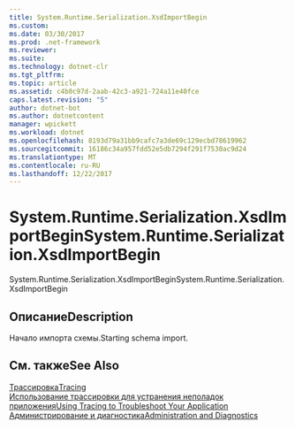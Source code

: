 ```yaml
---
title: System.Runtime.Serialization.XsdImportBegin
ms.custom: 
ms.date: 03/30/2017
ms.prod: .net-framework
ms.reviewer: 
ms.suite: 
ms.technology: dotnet-clr
ms.tgt_pltfrm: 
ms.topic: article
ms.assetid: c4b0c97d-2aab-42c3-a921-724a11e40fce
caps.latest.revision: "5"
author: dotnet-bot
ms.author: dotnetcontent
manager: wpickett
ms.workload: dotnet
ms.openlocfilehash: 8193d79a31bb9cafc7a3de69c129ecbd78619962
ms.sourcegitcommit: 16186c34a957fdd52e5db7294f291f7530ac9d24
ms.translationtype: MT
ms.contentlocale: ru-RU
ms.lasthandoff: 12/22/2017
---
```

# <a name="systemruntimeserializationxsdimportbegin"></a><span data-ttu-id="d5c4a-102">System.Runtime.Serialization.XsdImportBegin</span><span class="sxs-lookup"><span data-stu-id="d5c4a-102">System.Runtime.Serialization.XsdImportBegin</span></span>
<span data-ttu-id="d5c4a-103">System.Runtime.Serialization.XsdImportBegin</span><span class="sxs-lookup"><span data-stu-id="d5c4a-103">System.Runtime.Serialization.XsdImportBegin</span></span>  
  
## <a name="description"></a><span data-ttu-id="d5c4a-104">Описание</span><span class="sxs-lookup"><span data-stu-id="d5c4a-104">Description</span></span>  
 <span data-ttu-id="d5c4a-105">Начало импорта схемы.</span><span class="sxs-lookup"><span data-stu-id="d5c4a-105">Starting schema import.</span></span>  
  
## <a name="see-also"></a><span data-ttu-id="d5c4a-106">См. также</span><span class="sxs-lookup"><span data-stu-id="d5c4a-106">See Also</span></span>  
 [<span data-ttu-id="d5c4a-107">Трассировка</span><span class="sxs-lookup"><span data-stu-id="d5c4a-107">Tracing</span></span>](../../../../../docs/framework/wcf/diagnostics/tracing/index.md)  
 [<span data-ttu-id="d5c4a-108">Использование трассировки для устранения неполадок приложения</span><span class="sxs-lookup"><span data-stu-id="d5c4a-108">Using Tracing to Troubleshoot Your Application</span></span>](../../../../../docs/framework/wcf/diagnostics/tracing/using-tracing-to-troubleshoot-your-application.md)  
 [<span data-ttu-id="d5c4a-109">Администрирование и диагностика</span><span class="sxs-lookup"><span data-stu-id="d5c4a-109">Administration and Diagnostics</span></span>](../../../../../docs/framework/wcf/diagnostics/index.md)
